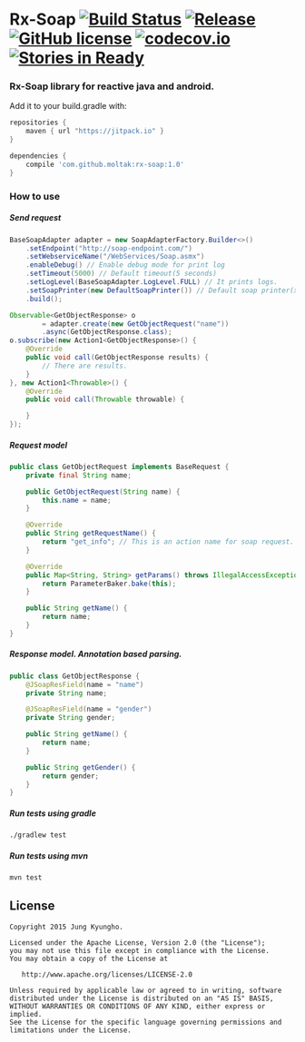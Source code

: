 
# Rx-Soap [![Build Status](https://travis-ci.org/moltak/Rx-Soap.svg?branch=master)](https://travis-ci.org/moltak/Rx-Soap) [![Release](https://img.shields.io/github/tag/moltak/rx-soap.svg?label=Release)](https://jitpack.io/#moltak/rx-soap) [![GitHub license](https://img.shields.io/github/license/moltak/rx-soap.svg)](http://www.apache.org/licenses/LICENSE-2.0.html) [![codecov.io](http://codecov.io/github/moltak/Rx-Soap/coverage.svg?branch=master)](http://codecov.io/github/moltak/Rx-Soap?branch=master) [![Stories in Ready](https://badge.waffle.io/moltak/Rx-Soap.png?label=ready&title=Ready)](https://waffle.io/moltak/Rx-Soap)
### Rx-Soap library for reactive java and android.

Add it to your build.gradle with:
```gradle
repositories {
    maven { url "https://jitpack.io" }
}
```

```gradle
dependencies {
	compile 'com.github.moltak:rx-soap:1.0'
}
```

### How to use
##### Send request
``` java
BaseSoapAdapter adapter = new SoapAdapterFactory.Builder<>()
    .setEndpoint("http://soap-endpoint.com/")
    .setWebserviceName("/WebServices/Soap.asmx")
    .enableDebug() // Enable debug mode for print log
    .setTimeout(5000) // Default timeout(5 seconds)
    .setLogLevel(BaseSoapAdapter.LogLevel.FULL) // It prints logs.
    .setSoapPrinter(new DefaultSoapPrinter()) // Default soap printer(xml, http response) codes
    .build();

Observable<GetObjectResponse> o
        = adapter.create(new GetObjectRequest("name"))
        .async(GetObjectResponse.class);
o.subscribe(new Action1<GetObjectResponse>() {
    @Override
    public void call(GetObjectResponse results) {
        // There are results.
    }
}, new Action1<Throwable>() {
    @Override
    public void call(Throwable throwable) {

    }
});
```

##### Request model
```java
public class GetObjectRequest implements BaseRequest {
    private final String name;

    public GetObjectRequest(String name) {
        this.name = name;
    }

    @Override
    public String getRequestName() {
        return "get_info"; // This is an action name for soap request.
    }

    @Override
    public Map<String, String> getParams() throws IllegalAccessException, InvocationTargetException {
        return ParameterBaker.bake(this);
    }

    public String getName() {
        return name;
    }
}

```

##### Response model. Annotation based parsing.
```java
public class GetObjectResponse {
    @JSoapResField(name = "name")
    private String name;

    @JSoapResField(name = "gender")
    private String gender;

    public String getName() {
        return name;
    }

    public String getGender() {
        return gender;
    }
}

```


##### Run tests using gradle
``` bash
./gradlew test
```

##### Run tests using mvn
``` bash
mvn test
```


License
-------
    Copyright 2015 Jung Kyungho.

    Licensed under the Apache License, Version 2.0 (the "License");
    you may not use this file except in compliance with the License.
    You may obtain a copy of the License at

       http://www.apache.org/licenses/LICENSE-2.0

    Unless required by applicable law or agreed to in writing, software
    distributed under the License is distributed on an "AS IS" BASIS,
    WITHOUT WARRANTIES OR CONDITIONS OF ANY KIND, either express or implied.
    See the License for the specific language governing permissions and
    limitations under the License.
